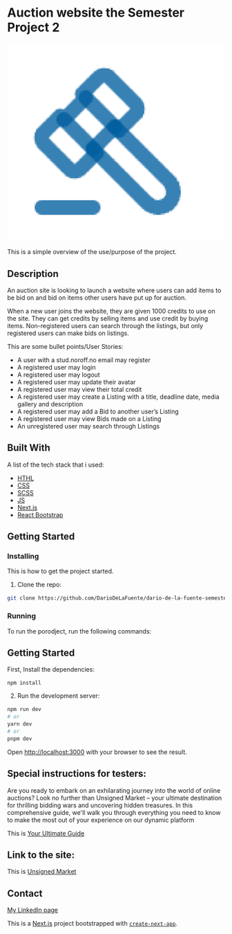 
# Auction website the Semester Project 2

![image](https://raw.githubusercontent.com/DarioDeLaFuente/dario-de-la-fuente-semester-project-2/main/public/placeholderSP2.png)

This is a simple overview of the use/purpose of the project.

## Description

An auction site is looking to launch a website where users can add items to be bid on and bid on items other users have put up for auction.

When a new user joins the website, they are given 1000 credits to use on the site. They can get credits by selling items and use credit by buying items. Non-registered users can search through the listings, but only registered users can make bids on listings.


This are some bullet points/User Stories:

- A user with a stud.noroff.no email may register
- A registered user may login
- A registered user may logout
- A registered user may update their avatar
- A registered user may view their total credit
- A registered user may create a Listing with a title, deadline date, media gallery and description
- A registered user may add a Bid to another user’s Listing
- A registered user may view Bids made on a Listing
- An unregistered user may search through Listings

## Built With

A list of the tech stack that i used:

- [HTHL](https://developer.mozilla.org/en-US/docs/Web/HTML)
- [CSS](https://developer.mozilla.org/en-US/docs/Web/CSS)
- [SCSS](https://sass-lang.com/guide)
- [JS](https://developer.mozilla.org/en-US/docs/Web/JavaScript)
- [Next.js](https://nextjs.org/docs)
- [React Bootstrap](https://react-bootstrap.netlify.app/docs/getting-started/introduction)


## Getting Started

### Installing

This is how to get the project started.

1. Clone the repo:

```bash
git clone https://github.com/DarioDeLaFuente/dario-de-la-fuente-semester-project-2.git
```
### Running

To run the porodject, run the following commands:

## Getting Started

First, Install the dependencies: 
```
npm install
```

2. Run the development server:
```bash
npm run dev
# or
yarn dev
# or
pnpm dev
```

Open [http://localhost:3000](http://localhost:3000) with your browser to see the result.

## Special instructions for testers:
Are you ready to embark on an exhilarating journey into the world of online auctions? Look no further than Unsigned Market – your ultimate destination for thrilling bidding wars and uncovering hidden treasures. In this comprehensive guide, we'll walk you through everything you need to know to make the most out of your experience on our dynamic platform

This is [Your Ultimate Guide](https://celebrated-gelato-8766b8.netlify.app/infopage)


## Link to the site: 
This is [Unsigned Market](https://celebrated-gelato-8766b8.netlify.app/)
## Contact

[My LinkedIn page](https://www.linkedin.com/in/dario-de-la-fuente-b0324118a/)


This is a [Next.js](https://nextjs.org/) project bootstrapped with [`create-next-app`](https://github.com/vercel/next.js/tree/canary/packages/create-next-app).

